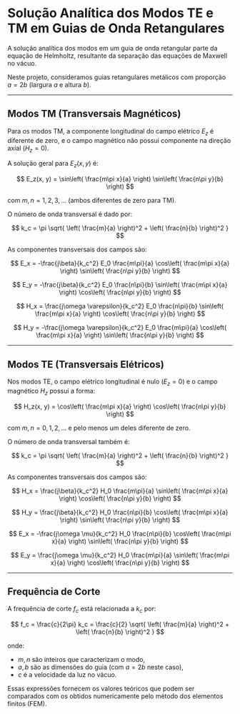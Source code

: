 # Solução Analítica dos Modos TE e TM em Guias de Onda Retangulares

A solução analítica dos modos em um guia de onda retangular parte da equação de Helmholtz, resultante da separação das equações de Maxwell no vácuo.

Neste projeto, consideramos guias retangulares metálicos com proporção $a = 2b$ (largura $a$ e altura $b$).

---

## Modos TM (Transversais Magnéticos)

Para os modos TM, a componente longitudinal do campo elétrico $E_z$ é diferente de zero, e o campo magnético não possui componente na direção axial ($H_z = 0$).

A solução geral para $E_z(x, y)$ é:

$$
E_z(x, y) = \sin\left( \frac{m\pi x}{a} \right) \sin\left( \frac{n\pi y}{b} \right)
$$

com $m, n = 1, 2, 3, \dots$ (ambos diferentes de zero para TM).

O número de onda transversal é dado por:

$$
k_c = \pi \sqrt{ \left( \frac{m}{a} \right)^2 + \left( \frac{n}{b} \right)^2 }
$$

As componentes transversais dos campos são:

$$
E_x = -\frac{j\beta}{k_c^2} E_0 \frac{m\pi}{a} \cos\left( \frac{m\pi x}{a} \right) \sin\left( \frac{n\pi y}{b} \right)
$$

$$
E_y = -\frac{j\beta}{k_c^2} E_0 \frac{n\pi}{b} \sin\left( \frac{m\pi x}{a} \right) \cos\left( \frac{n\pi y}{b} \right)
$$

$$
H_x = \frac{j\omega \varepsilon}{k_c^2} E_0 \frac{n\pi}{b} \sin\left( \frac{m\pi x}{a} \right) \cos\left( \frac{n\pi y}{b} \right)
$$

$$
H_y = -\frac{j\omega \varepsilon}{k_c^2} E_0 \frac{m\pi}{a} \cos\left( \frac{m\pi x}{a} \right) \sin\left( \frac{n\pi y}{b} \right)
$$

---

## Modos TE (Transversais Elétricos)

Nos modos TE, o campo elétrico longitudinal é nulo ($E_z = 0$) e o campo magnético $H_z$ possui a forma:

$$
H_z(x, y) = \cos\left( \frac{m\pi x}{a} \right) \cos\left( \frac{n\pi y}{b} \right)
$$

com $m, n = 0, 1, 2, \dots$ e pelo menos um deles diferente de zero.

O número de onda transversal também é:

$$
k_c = \pi \sqrt{ \left( \frac{m}{a} \right)^2 + \left( \frac{n}{b} \right)^2 }
$$

As componentes transversais dos campos são:

$$
H_x = \frac{j\beta}{k_c^2} H_0 \frac{m\pi}{a} \sin\left( \frac{m\pi x}{a} \right) \cos\left( \frac{n\pi y}{b} \right)
$$

$$
H_y = \frac{j\beta}{k_c^2} H_0 \frac{n\pi}{b} \cos\left( \frac{m\pi x}{a} \right) \sin\left( \frac{n\pi y}{b} \right)
$$

$$
E_x = -\frac{j\omega \mu}{k_c^2} H_0 \frac{n\pi}{b} \cos\left( \frac{m\pi x}{a} \right) \sin\left( \frac{n\pi y}{b} \right)
$$

$$
E_y = \frac{j\omega \mu}{k_c^2} H_0 \frac{m\pi}{a} \sin\left( \frac{m\pi x}{a} \right) \cos\left( \frac{n\pi y}{b} \right)
$$

---

## Frequência de Corte

A frequência de corte $f_c$ está relacionada a $k_c$ por:

$$
f_c = \frac{c}{2\pi} k_c = \frac{c}{2} \sqrt{ \left( \frac{m}{a} \right)^2 + \left( \frac{n}{b} \right)^2 }
$$

onde:
- $m, n$ são inteiros que caracterizam o modo,
- $a, b$ são as dimensões do guia (com $a = 2b$ neste caso),
- $c$ é a velocidade da luz no vácuo.

Essas expressões fornecem os valores teóricos que podem ser comparados com os obtidos numericamente pelo método dos elementos finitos (FEM).


